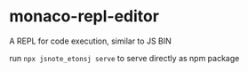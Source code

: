 # monaco-repl-editor
A REPL for code execution, similar to JS BIN

run `npx jsnote_etonsj serve` to serve directly as npm package
